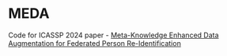 # MEDA
Code for ICASSP 2024 paper - [Meta-Knowledge Enhanced Data Augmentation for Federated Person Re-Identification](https://ieeexplore.ieee.org/abstract/document/10447543)   
